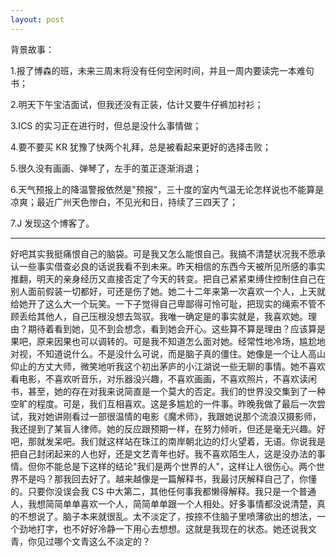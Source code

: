 ```yaml
---
layout: post
---
```


背景故事：

1.报了博森的班，未来三周末将没有任何空闲时间，并且一周内要读完一本难句书；

2.明天下午宝洁面试，但我还没有正装，估计又要牛仔裤加衬衫；

3.ICS 的实习正在进行时，但总是没什么事情做；

4.要不要买 KR 犹豫了快两个礼拜，总是被看起来更好的选择击败；

5.很久没有画画、弹琴了，左手的茧正逐渐消退；

6.天气预报上的降温警报依然是"预报"，三十度的室内气温无论怎样说也不能算是凉爽；最近广州天色惨白，不见光和日，持续了三四天了；

7.J 发现这个博客了。

---

好吧其实我挺痛恨自己的脑袋。可是我又怎么能恨自己。我搞不清楚状况我不愿承认一些事实借查必良的话说我看不到未来。昨天相信的东西今天被所见所感的事实推翻，明天的亲身经历又直接否定了今天的转变。把自己紧紧束缚住控制住自己在别人面前假装一切都好，可还是伤了她。她二十二年来第一次喜欢一个人，上天就给她开了这么大一个玩笑。一下子觉得自己卑鄙得可怜可耻，把现实的绳索不管不顾丢给其他人，自己压根没想去驾驭。我唯一确定是的事实就是，我喜欢她。理由？期待着看到她，见不到会想念，看到她会开心。这些算不算是理由？应该算是果吧，原来因果也可以调转的。可是我不知道怎么面对她。经常性地冷场，尴尬地对视，不知道说什么。不是没什么可说，而是脑子真的僵住。她像是一个让人高山仰止的方丈大师，微笑地听我这个初出茅庐的小江湖说一些无聊的事情。她不喜欢看电影，不喜欢听音乐，对乐器没兴趣，不喜欢画画，不喜欢照片，不喜欢读闲书，甚至，她的存在对我来说简直是一个莫大的否定。我们的世界没交集到了一种空旷的程度。可是，我们互相喜欢。这是多尴尬的一件事。昨晚我做了最后一次尝试，我对她讲刚看过一部很温情的电影《魔术师》，我跟她说那个流浪汉摄影师，我还提到了某盲人律师。她的反应跟预期一样，在努力倾听，但还是毫无兴趣。好吧，那就发呆吧。我们就这样站在珠江的南岸朝北边的灯火望着，无语。你说我是把自己封闭起来的人也好，还是文艺青年也好。我不喜欢陌生人，这是没办法的事情。但你不能总是下这样的结论"我们是两个世界的人"，这样让人很伤心。两个世界不是吗？那我回去好了。越来越像是一篇解释书，我最讨厌解释自己了，你懂的。只要你没误会我 CS 中大第二，其他任何事我都懒得解释。我只是一个普通人，我想简简单单喜欢一个人，简简单单跟一个人相处。好多事情都没说清楚，真的不想说了。脑子本来就很乱。太不淡定了，按捺不住脑子里喷薄欲出的想法，一个劲地打字，也不好好冷静一下用心去想想。这就是我现在的状态。她还说我文青，你见过哪个文青这么不淡定的？
